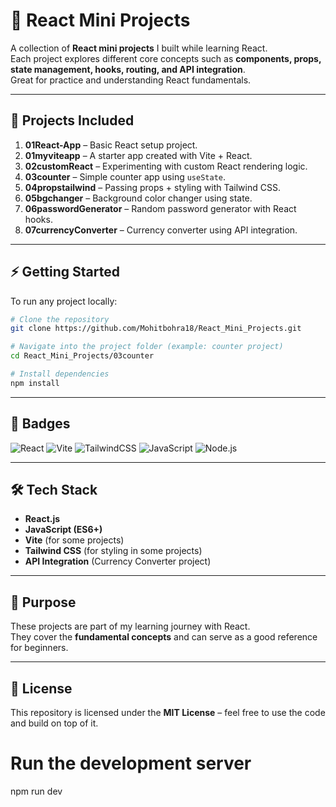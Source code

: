 # 🚀 React Mini Projects

A collection of **React mini projects** I built while learning React.  
Each project explores different core concepts such as **components, props, state management, hooks, routing, and API integration**.  
Great for practice and understanding React fundamentals.  

---

## 📂 Projects Included

1. **01React-App** – Basic React setup project.  
2. **01myviteapp** – A starter app created with Vite + React.  
3. **02customReact** – Experimenting with custom React rendering logic.  
4. **03counter** – Simple counter app using `useState`.  
5. **04propstailwind** – Passing props + styling with Tailwind CSS.  
6. **05bgchanger** – Background color changer using state.  
7. **06passwordGenerator** – Random password generator with React hooks.  
8. **07currencyConverter** – Currency converter using API integration.  

---

## ⚡ Getting Started

To run any project locally:

```bash
# Clone the repository
git clone https://github.com/Mohitbohra18/React_Mini_Projects.git

# Navigate into the project folder (example: counter project)
cd React_Mini_Projects/03counter

# Install dependencies
npm install
```

---

## 🔖 Badges

![React](https://img.shields.io/badge/React-20232A?style=for-the-badge&logo=react&logoColor=61DAFB)
![Vite](https://img.shields.io/badge/Vite-646CFF?style=for-the-badge&logo=vite&logoColor=FFD62E)
![TailwindCSS](https://img.shields.io/badge/TailwindCSS-06B6D4?style=for-the-badge&logo=tailwindcss&logoColor=white)
![JavaScript](https://img.shields.io/badge/JavaScript-323330?style=for-the-badge&logo=javascript&logoColor=F7DF1E)
![Node.js](https://img.shields.io/badge/Node.js-43853D?style=for-the-badge&logo=node.js&logoColor=white)

---

## 🛠️ Tech Stack

- **React.js**
- **JavaScript (ES6+)**
- **Vite** (for some projects)
- **Tailwind CSS** (for styling in some projects)
- **API Integration** (Currency Converter project)

---

## 🎯 Purpose

These projects are part of my learning journey with React.  
They cover the **fundamental concepts** and can serve as a good reference for beginners.  

---

## 📜 License

This repository is licensed under the **MIT License** – feel free to use the code and build on top of it.

# Run the development server
npm run dev
